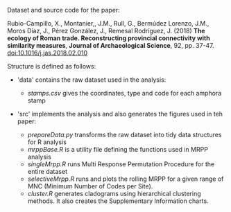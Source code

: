 
Dataset and source code for the paper:

Rubio-Campillo, X., Montanier,, J.M., Rull, G., Bermúdez Lorenzo, J.M., Moros Díaz, J., Pérez González, J., Remesal Rodríguez, J. (2018) **The ecology of Roman trade. Reconstructing provincial connectivity with similarity measures**, __Journal of Archaeological Science__, 92, pp. 37-47. [doi:10.1016/j.jas.2018.02.010](https://doi.org/10.1016/j.jas.2018.02.010)

Structure is defined as follows:

- 'data' contains the raw dataset used in the analysis: 
    - *stamps.csv* gives the coordinates, type and code for each amphora stamp

- 'src' implements the analysis and also generates the figures used in teh paper:
    - *prepareData.py* transforms the raw dataset into tidy data structures for R analysis
    - *mrppBase.R* is a utility file defining the functions used in MRPP analysis
    - *singleMrpp.R* runs Multi Response Permutation Procedure for the entire dataset
    - *selectiveMrpp.R* runs and plots the rolling MRPP for a given range of MNC (Minimum Number of Codes per Site).
    - *cluster.R* generates cladograms using hierarchical clustering methods. It also creates the Supplementary Information charts.

